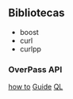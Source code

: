 ## Bibliotecas ##
* boost
* curl
* curlpp

### OverPass API ###
[how to](http://blog-en.openalfa.com/how-to-query-openstreetmap-using-the-overpass-api)
[Guide](http://wiki.openstreetmap.org/wiki/Overpass_API/Language_Guide)
[QL](http://wiki.openstreetmap.org/wiki/Overpass_API/Overpass_QL)
